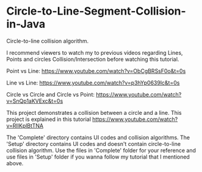 # Circle-to-Line-Segment-Collision-in-Java
Circle-to-line collision algorithm.

I recommend viewers to watch my to previous videos regarding Lines, Points and circles Collision/Intersection before watching this tutorial.

Point vs Line: https://www.youtube.com/watch?v=ObCgBRSsF0o&t=0s

Line vs Line: https://www.youtube.com/watch?v=p3hYp0639lc&t=0s

Circle vs Circle and Circle vs Point: https://www.youtube.com/watch?v=SnQp1aKVExc&t=0s

This project demonstrates a collision between a circle and a line. This project is explained in this tutorial
https://www.youtube.com/watch?v=RIlKplBtTNA

The 'Complete' directory contains UI codes and collision algorithms. The 'Setup' directory contains UI codes and doesn't contain circle-to-line collision algorithm. Use the files in 'Complete' folder for your reference and use files in 'Setup' folder if you wanna follow my tutorial that I mentioned above.
